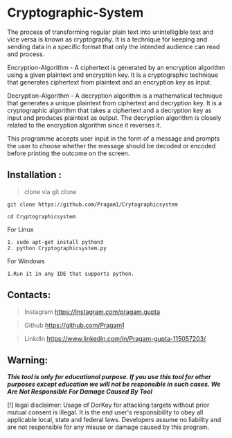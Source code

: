 # Cryptographic-System
The process of transforming regular plain text into unintelligible text and vice versa is known as cryptography. It is a technique for keeping and sending data in a specific format that only the intended audience can read and process.

Encryption-Algorithm - A ciphertext is generated by an encryption algorithm using a given plaintext and encryption key. It is a cryptographic technique that generates ciphertext from plaintext and an encryption key as input.

Decryption-Algorithm - A decryption algorithm is a mathematical technique that generates a unique plaintext from ciphertext and decryption key. It is a cryptographic algorithm that takes a ciphertext and a decryption key as input and produces plaintext as output. The decryption algorithm is closely related to the encryption algorithm since it reverses it.

This programme accepts user input in the form of a message and prompts the user to choose whether the message should be decoded or encoded before printing the outcome on the screen.


## Installation :

>clone via git clone

```
git clone https://github.com/Pragam1/Crytographicsystem
```
```
cd Cryptographicsystem
```
For Linux
```
1. sudo apt-get install python3
2. python Cryptographicsystem.py
```
For Windows
```
1.Run it in any IDE that supports python.
```
## Contacts:

>Instagram
https://instagram.com/pragam.gupta

>Github
https://github.com/Pragam1

>LinkdIn
https://www.linkedin.com/in/Pragam-gupta-115057203/

## Warning:

***This tool is only for educational purpose. If you use this tool for other purposes except education we will not be responsible in such cases. We Are Not Responsible For Damage Caused By Tool***

[!] legal disclaimer: Usage of DorKey for attacking targets without prior mutual consent is illegal. It is the end user's responsibility to obey all applicable local, state and federal laws. Developers assume no liability and are not responsible for any misuse or damage caused by this program.
